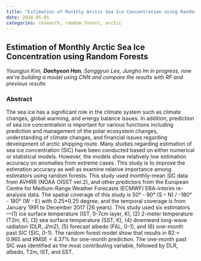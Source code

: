 ```yaml
---
title: "Estimation of Monthly Arctic Sea Ice Concentration using Random Forests"
date: 2018-05-01
categories: research, random_forest, arctic 
---
```

## Estimation of Monthly Arctic Sea Ice Concentration using Random Forests

*Youngjun Kim, **Daehyeon Han**, Sanggyun Lee, Jungho Im*
*in progress, now we're building a model using CNN and compare the results with RF and previous results*


### Abstract
The sea ice has a significant role in the climate system such as climate changes, global warming, and energy balance issues. In addition, prediction of sea ice concentration is important for various functions including prediction and management of the polar ecosystem changes, understanding of climate changes, and financial issues regarding development of arctic shipping route. Many studies regarding estimation of sea ice concentration (SIC) have been conducted based on either numerical or statistical models. However, the models show relatively low estimation accuracy on anomalies from extreme cases. This study is to improve the estimation accuracy as well as examine relative importance among estimators using random forests. This study used monthly-mean SIC data from AVHRR (NOAA OISST ver.2), and other predictors from the European Centre for Medium-Range Weather Forecasts (ECMWF) ERA-interim re-analysis data. The spatial coverage of this study is 50° - 90° (S – N) / -180° - 180° (W - E) with 0.25*0.25 degree, and the temporal coverage is from January 1991 to December 2017 (26 years). This study used six estimators—(1) ice surface temperature (IST, 0-7cm layer, K), (2) 2-meter temperature (T2m, K), (3) sea surface temperature (SST, K), (4) downward long-wave radiation (DLR, J/m2), (5) forecast albedo (FAL, 0-1), and (6) one-month past SIC (SIC, 0-1). The random forest model show that results in R2 = 0.965 and RMSE = 4.37% for one-month prediction. The one-month past SIC was identified as the most contributing variable, followed by DLR, albedo, T2m, IST, and SST. 


